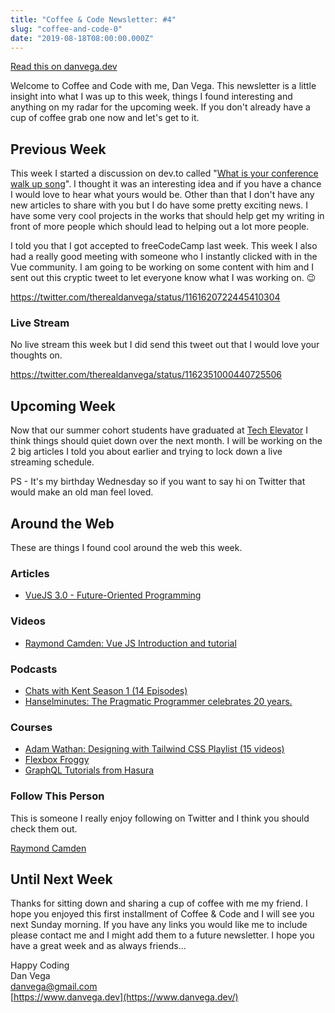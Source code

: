 ```yaml
---
title: "Coffee & Code Newsletter: #4"
slug: "coffee-and-code-0"
date: "2019-08-18T08:00:00.000Z"
---
```


[Read this on danvega.dev](https://www.danvega.dev/newsletter/2019/08/18/coffee-and-code-04)

Welcome to Coffee and Code with me, Dan Vega. This newsletter is a little insight into what I was up to this week, things I found interesting and anything on my radar for the upcoming week. If you don't already have a cup of coffee grab one now and let's get to it.

## Previous Week

This week I started a discussion on dev.to called "[What is your conference walk up song](https://dev.to/therealdanvega/what-is-your-conference-talk-walkup-song-36kb)". I thought it was an interesting idea and if you have a chance I would love to hear what yours would be. Other than that I don't have any new articles to share with you but I do have some pretty exciting news. I have some very cool projects in the works that should help get my writing in front of more people which should lead to helping out a lot more people.

I told you that I got accepted to freeCodeCamp last week. This week I also had a really good meeting with someone who I instantly clicked with in the Vue community. I am going to be working on some content with him and I sent out this cryptic tweet to let everyone know what I was working on. 😉

https://twitter.com/therealdanvega/status/1161620722445410304

### **Live Stream**

No live stream this week but I did send this tweet out that I would love your thoughts on.

https://twitter.com/therealdanvega/status/1162351000440725506

## Upcoming Week

Now that our summer cohort students have graduated at [Tech Elevator](https://www.techelevator.com/) I think things should quiet down over the next month. I will be working on the 2 big articles I told you about earlier and trying to lock down a live streaming schedule.

PS - It's my birthday Wednesday so if you want to say hi on Twitter that would make an old man feel loved.

## Around the Web

These are things I found cool around the web this week.

### Articles

- [VueJS 3.0 - Future-Oriented Programming](https://blog.bitsrc.io/vue-js-3-future-oriented-programming-54dee797988b)

### Videos

- [Raymond Camden: Vue JS Introduction and tutorial](https://www.youtube.com/watch?v=Y9uDghYuld4)

### Podcasts

- [Chats with Kent Season 1 (14 Episodes)](https://kentcdodds.com/chats-with-kent-podcast/seasons/01/episodes/growing-your-skills-and-career-through-teaching-with-ali-spittel)
- [Hanselminutes: The Pragmatic Programmer celebrates 20 years.](https://www.hanselminutes.com/696/the-pragmatic-programmer-celebrates-20-years-with-dave-thomas-and-andy-hunt)

### Courses

- [Adam Wathan: Designing with Tailwind CSS Playlist (15 videos)](https://www.youtube.com/playlist?list=PL7CcGwsqRpSM3w9BT_21tUU8JN2SnyckR)
- [Flexbox Froggy](http://flexboxfroggy.com/)
- [GraphQL Tutorials from Hasura](https://learn.hasura.io/)

### Follow This Person

This is someone I really enjoy following on Twitter and I think you should check them out.

[Raymond Camden](https://twitter.com/raymondcamden)

## Until Next Week

Thanks for sitting down and sharing a cup of coffee with me my friend. I hope you enjoyed this first installment of Coffee & Code and I will see you next Sunday morning. If you have any links you would like me to include please contact me and I might add them to a future newsletter. I hope you have a great week and as always friends...

Happy Coding<br/>
Dan Vega<br/>
danvega@gmail.com<br/>
[https://www.danvega.dev](https://www.danvega.dev/)<br/>
